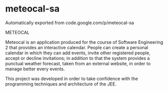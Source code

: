 # meteocal-sa
Automatically exported from code.google.com/p/meteocal-sa


METEOCAL

Meteocal is an application produced for the course of Software Engineering 2 that provides an interactive calendar. 
People can create a personal calendar in which they can add events, invite other registered people, accept or decline invitations; 
in addition to that the system provides a punctual weather forecast, taken from an external website, in order to manage better every events.

This project was developed in order to take confidence with the programming techniques and architecture of the JEE.
